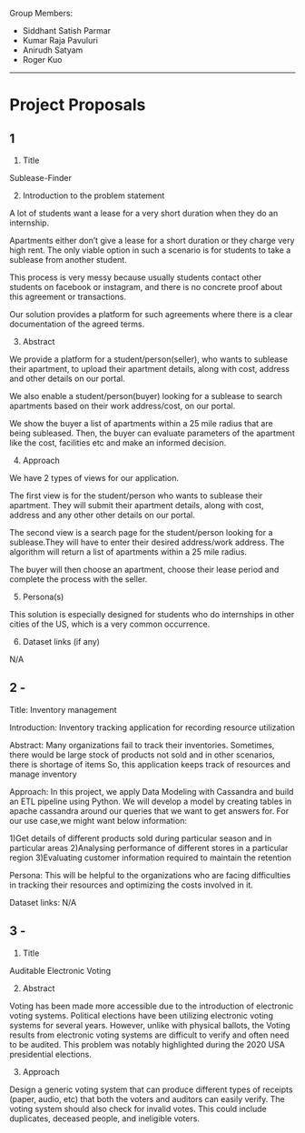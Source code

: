 Group Members:
- Siddhant Satish Parmar
- Kumar Raja Pavuluri
- Anirudh Satyam
- Roger Kuo

---
# Project Proposals

## 1
1. Title

Sublease-Finder

2. Introduction to the problem statement

A lot of students want a lease for a very short duration when they do an internship. 

Apartments either don’t give a lease for a short duration or they charge very high rent. The only viable option in such a scenario is for students to take a sublease from another student. 

This process is very messy because usually students contact other students on facebook or instagram, and there is no concrete proof about this agreement or transactions.

Our solution provides a platform for such agreements where there is a clear documentation of the agreed terms.

3. Abstract

We provide a platform for a student/person(seller), who wants to sublease their apartment, to upload their apartment details, along with cost, address and other details on our portal.

We also enable a student/person(buyer) looking for a sublease to search apartments based on their work address/cost, on our portal.

We show the buyer a list of apartments within a 25 mile radius that are being subleased. Then, the buyer can evaluate parameters of the apartment like the cost, facilities etc and make an informed decision.

4. Approach

We have 2 types of views for our application.

The first view is for the student/person who wants to sublease their apartment. They will submit their apartment details, along with cost, address and any other other details on our portal.

The second view is a search page for the student/person looking for a sublease.They will have to enter their desired address/work address. The algorithm will return a list of apartments within a 25 mile radius.

The buyer will then choose an apartment, choose their lease period and complete the process with the seller.

5. Persona(s)

This solution is especially designed for students who do internships in other cities of the US, which is a very common occurrence.

6. Dataset links (if any)

N/A

## 2 - 

Title:
Inventory management

Introduction:
Inventory tracking application for recording resource utilization

Abstract:
Many organizations fail to track their inventories. Sometimes, there would be large stock of products not sold and in other scenarios, there is shortage of items
So, this application keeps track of resources and manage inventory

Approach: 
In this project, we apply Data Modeling with Cassandra and build an ETL pipeline using Python. We will develop a model by creating tables in apache cassandra around our queries that we want to get answers for. For our use case,we might want below information:

1)Get details of different products sold during particular season and in particular areas
2)Analysing performance of different stores in a particular region
3)Evaluating customer information required to maintain the retention

Persona:
This will be helpful to the organizations who are facing difficulties in tracking their resources and optimizing the costs involved in it.

Dataset links:
N/A

## 3 - 

1. Title

Auditable Electronic Voting

2. Abstract

Voting has been made more accessible due to the introduction of electronic voting systems. 
Political elections have been utilizing electronic voting systems for several years. 
However, unlike with physical ballots, the Voting results from electronic voting systems are difficult to verify and often need to be audited. 
This problem was notably highlighted during the 2020 USA presidential elections.

3. Approach

Design a generic voting system that can produce different types of receipts (paper, audio, etc) that both the voters and auditors can easily verify.
The voting system should also check for invalid votes. This could include duplicates, deceased people, and ineligible voters.
